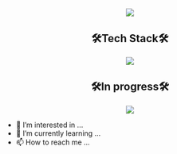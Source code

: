   <h1 align="center">
    <img src="https://readme-typing-svg.herokuapp.com/?font=Righteous&size=35&center=true&vCenter=true&width=500&height=70&duration=4000&lines=Hi+There!+👋;+I'm+Krzysztof+Biolik!;"/>
  </h1>

  <h2 align="center">🛠Tech Stack🛠</h2>
  <p align="center">
    <a href="https://skillicons.dev">
      <img src="https://skillicons.dev/icons?i=javascript,typescript,html,css,next,react,redux,styledcomponents,git,github,visualstudio,figma "/>
    </a>
  </p>

  <h2 align="center">🛠In progress🛠</h2>
  <p align="center">
    <a href="https://skillicons.dev">
      <img src="https://skillicons.dev/icons?i=nodejs,expressjs,mongodb "/>
    </a>
  </p>


  - 👀 I’m interested in ...
- 🌱 I’m currently learning ...
- 📫 How to reach me ...
<!---
KrzysztofBiolik/KrzysztofBiolik is a ✨ special ✨ repository because its `README.md` (this file) appears on your GitHub profile.
You can click the Preview link to take a look at your changes.
--->
